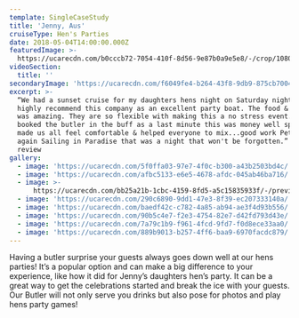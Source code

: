 ```yaml
---
template: SingleCaseStudy
title: 'Jenny, Aus'
cruiseType: Hen's Parties
date: 2018-05-04T14:00:00.000Z
featuredImage: >-
  https://ucarecdn.com/b0cccb72-7054-410f-8d56-9e87b0a9e5e8/-/crop/1080x1223/0,0/-/preview/
videoSection:
  title: ''
secondaryImage: 'https://ucarecdn.com/f6049fe4-b264-43f8-9db9-875cb700424f/-/preview/'
excerpt: >-
  “We had a sunset cruise for my daughters hens night on Saturday night. I can
  highly recommend this company as an excellent party boat. The food & service
  was amazing. They are so flexible with making this a no stress event. We
  booked the butler in the buff as a last minute this was money well spent he
  made us all feel comfortable & helped everyone to mix...good work Pete. Thanks
  again Sailing in Paradise that was a night that won't be forgotten.” Facebook
  review 
gallery:
  - image: 'https://ucarecdn.com/5f0ffa03-97e7-4f0c-b300-a43b2503bd4c/'
  - image: 'https://ucarecdn.com/afbc5133-e6e5-4678-afdc-045ab46ba716/'
  - image: >-
      https://ucarecdn.com/bb25a21b-1cbc-4159-8fd5-a5c15835933f/-/preview/-/enhance/26/
  - image: 'https://ucarecdn.com/290c6890-9dd1-47e3-8f39-ec207333140a/'
  - image: 'https://ucarecdn.com/baedf42c-c782-4a85-ab94-ae3f4d93b556/'
  - image: 'https://ucarecdn.com/90b5c4e7-f2e3-4754-82e7-d42fd793d43e/'
  - image: 'https://ucarecdn.com/7a79c1b9-f961-4fcd-9fd7-f0d8ece33aa0/'
  - image: 'https://ucarecdn.com/889b9013-b257-4ff6-baa9-6970facdc879/'
---
```

Having a butler surprise your guests always goes down well at our hens parties! It’s a popular option and can make a big difference to your experience, like how it did for Jenny’s daughters hen’s party. It can be a great way to get the celebrations started and break the ice with your guests. Our Butler will not only serve you drinks but also pose for photos and play hens party games!
